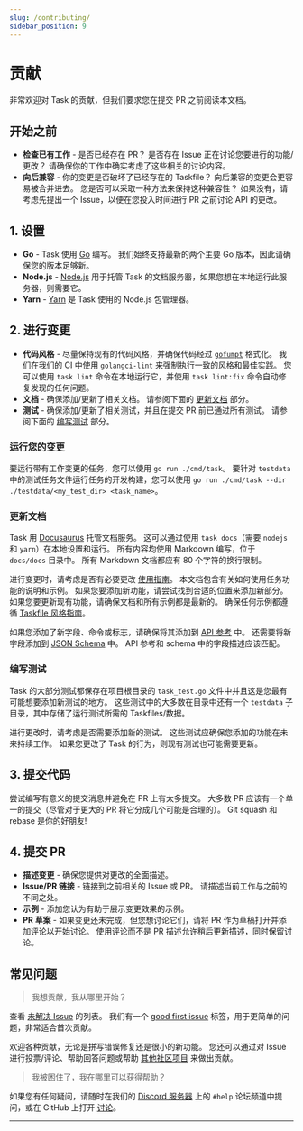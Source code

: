 ```yaml
---
slug: /contributing/
sidebar_position: 9
---
```


# 贡献

非常欢迎对 Task 的贡献，但我们要求您在提交 PR 之前阅读本文档。

## 开始之前

- **检查已有工作** - 是否已经存在 PR？ 是否存在 Issue 正在讨论您要进行的功能/更改？ 请确保你的工作中确实考虑了这些相关的讨论内容。
- **向后兼容** - 你的变更是否破坏了已经存在的 Taskfile？ 向后兼容的变更会更容易被合并进去。 您是否可以采取一种方法来保持这种兼容性？ 如果没有，请考虑先提出一个 Issue，以便在您投入时间进行 PR 之前讨论 API 的更改。

## 1. 设置

- **Go** - Task 使用 [Go][go] 编写。 我们始终支持最新的两个主要 Go 版本，因此请确保您的版本足够新。
- **Node.js** - [Node.js][nodejs] 用于托管 Task 的文档服务器，如果您想在本地运行此服务器，则需要它。
- **Yarn** - [Yarn][yarn] 是 Task 使用的 Node.js 包管理器。

## 2. 进行变更

- **代码风格** - 尽量保持现有的代码风格，并确保代码经过 [`gofumpt`](https://github.com/mvdan/gofumpt) 格式化。 我们在我们的 CI 中使用 [`golangci-lint`](https://golangci-lint.run/) 来强制执行一致的风格和最佳实践。 您可以使用 `task lint` 命令在本地运行它，并使用 `task lint:fix` 命令自动修复发现的任何问题。
- **文档** - 确保添加/更新了相关文档。 请参阅下面的 [更新文档](#更新文档) 部分。
- **测试** - 确保添加/更新了相关测试，并且在提交 PR 前已通过所有测试。 请参阅下面的 [编写测试](#编写测试) 部分。

### 运行您的变更

要运行带有工作变更的任务，您可以使用 `go run ./cmd/task`。 要针对 `testdata` 中的测试任务文件运行任务的开发构建，您可以使用 `go
run ./cmd/task --dir ./testdata/<my_test_dir> <task_name>`。

### 更新文档

Task 用 [Docusaurus](https://docusaurus.io) 托管文档服务。 这可以通过使用 `task docs`（需要 `nodejs` 和 `yarn`）在本地设置和运行。 所有内容均使用 Markdown 编写，位于 `docs/docs` 目录中。 所有 Markdown 文档都应有 80 个字符的换行限制。

进行变更时，请考虑是否有必要更改 [使用指南](./usage.md)。 本文档包含有关如何使用任务功能的说明和示例。 如果您要添加新功能，请尝试找到合适的位置来添加新部分。 如果您要更新现有功能，请确保文档和所有示例都是最新的。 确保任何示例都遵循 [Taskfile 风格指南](./styleguide.md)。

如果您添加了新字段、命令或标志，请确保将其添加到 [API 参考](./api_reference.md) 中。 还需要将新字段添加到 [JSON Schema][json-schema] 中。 API 参考和 schema 中的字段描述应该匹配。

### 编写测试

Task 的大部分测试都保存在项目根目录的 `task_test.go` 文件中并且这是您最有可能想要添加新测试的地方。 这些测试中的大多数在目录中还有一个 `testdata` 子目录，其中存储了运行测试所需的 Taskfiles/数据。

进行更改时，请考虑是否需要添加新的测试。 这些测试应确保您添加的功能在未来持续工作。 如果您更改了 Task 的行为，则现有测试也可能需要更新。

## 3. 提交代码

尝试编写有意义的提交消息并避免在 PR 上有太多提交。 大多数 PR 应该有一个单一的提交（尽管对于更大的 PR 将它分成几个可能是合理的）。 Git squash 和 rebase 是你的好朋友!

## 4. 提交 PR

- **描述变更** - 确保您提供对更改的全面描述。
- **Issue/PR 链接** - 链接到之前相关的 Issue 或 PR。 请描述当前工作与之前的不同之处。
- **示例** - 添加您认为有助于展示变更效果的示例。
- **PR 草案** - 如果变更还未完成，但您想讨论它们，请将 PR 作为草稿打开并添加评论以开始讨论。 使用评论而不是 PR 描述允许稍后更新描述，同时保留讨论。

## 常见问题

> 我想贡献，我从哪里开始？

查看 [未解决 Issue][open-issues] 的列表。 我们有一个 [good first issue][good-first-issue] 标签，用于更简单的问题，非常适合首次贡献。

欢迎各种贡献，无论是拼写错误修复还是很小的新功能。 您还可以通过对 Issue 进行投票/评论、帮助回答问题或帮助 [其他社区项目](./community.md) 来做出贡献。

> 我被困住了，我在哪里可以获得帮助？

如果您有任何疑问，请随时在我们的 [Discord 服务器][discord-server] 上的 `#help` 论坛频道中提问，或在 GitHub 上打开 [讨论][discussion]。

---

<!-- prettier-ignore-start -->

<!-- prettier-ignore-end -->
[go]: https://go.dev
[nodejs]: https://nodejs.org/en/
[yarn]: https://yarnpkg.com/
[json-schema]: https://github.com/go-task/task/blob/main/docs/static/schema.json
[open-issues]: https://github.com/go-task/task/issues
[good-first-issue]: https://github.com/go-task/task/issues?q=is%3Aissue+is%3Aopen+label%3A%22good+first+issue%22
[discord-server]: https://discord.gg/6TY36E39UK
[discussion]: https://github.com/go-task/task/discussions
